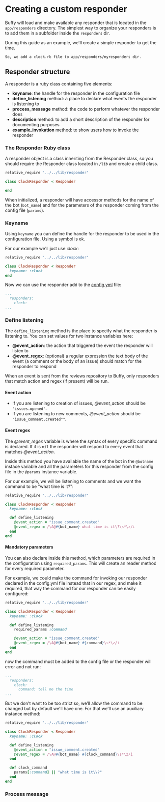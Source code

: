 Creating a custom responder
===========================

Buffy will load and make available any responder that is located in the `app/responders` directory. The simplest way to organize your responders is to add them in a subfolder inside the `responders` dir.


During this guide as an example, we'll create a simple responder to get the time.
```text
So, we add a clock.rb file to app/responders/myresponders dir.
```

## Responder structure
A responder is a ruby class containing five elements:
* **keyname**: the handle for the responder in the configuration file
* **define_listening** method: a place to declare what events the responder is listening to
* **process_message** method: the code to perform whatever the responder does
* **description** method: to add a short description of the responder for documenting purposes
* **example_invokation** method: to show users how to invoke the responder

### The Responder Ruby class
A responder object is a class inheriting from the Responder class, so you should require the Responder class located in `/lib` and create a child class.


```ruby
relative_require '../../lib/responder'

class ClockResponder < Responder

end
```

When initialized, a responder will have accessor methods for the name of the bot (`bot_name`) and for the parameters of the responder coming from the config file (`params`).

### Keyname

Using `keyname` you can define the handle for the responder to be used in the configuration file. Using a symbol is ok.

For our example we'll just use _clock_:

```ruby
relative_require '../../lib/responder'

class ClockResponder < Responder
  keyname: :clock
end
```
Now we can use the responder add to the [config.yml](./configuration) file:
```yaml
...
  responders:
    clock:
...
```

### Define listening

The `define_listening` method is the place to specify what the responder is listening to.
You can set values for two instance variables here:
* **@event_action**: the action that triggered the event the responder will listen to
* **@event_regex**: (optional) a regular expression the text body of the event (a comment or the body of an issue) should match for the responder to respond

When an event is sent from the reviews repository to Buffy, only responders that match action and regex (if present) will be run.

#### Event action
* If you are listening to creation of issues, _@event_action_ should be `"issues.opened"`.
* If you are listening to new comments, _@event_action_ should be `"issue_comment.created""`.

#### Event regex
The _@event_regex_ variable is where the syntax of every specific command is declared. If it is `nil` the responder will respond to every event that matches _@event_action_.

Inside this method you have available the name of the bot in the `@botname` instace variable and all the parameters for this responder from the config file in the `@params` instance variable.

For our example, we will be listening to comments and we want the command to be "what time is it?":
```ruby
relative_require '../../lib/responder'

class ClockResponder < Responder
  keyname: :clock

  def define_listening
    @event_action = "issue_comment.created"
    @event_regex = /\A@#{bot_name} what time is it\?\s*\z/i
  end
end
```

#### Mandatory parameters
You can also declare inside this method, which parameters are required in the configuration using `required_params`. This will create an reader method for every required parameter.

For example, we could make the command for invoking our responder declared in the config.yml file instead that in our regex, and make it required, that way the command for our responder can be easily configured:
```ruby
relative_require '../../lib/responder'

class ClockResponder < Responder
  keyname: :clock

  def define_listening
    required_params :command

    @event_action = "issue_comment.created"
    @event_regex = /\A@#{bot_name} #{command}\s*\z/i
  end
end
```
now the command must be added to the config file or the responder will error and not run:
```yaml
...
  responders:
    clock:
      command: tell me the time
...
````

But we don't want to be too strict so, we'll allow the command to be changed but by default we'll have one. For that we'll use an auxiliary instance method:

```ruby
relative_require '../../lib/responder'

class ClockResponder < Responder
  keyname: :clock

  def define_listening
    @event_action = "issue_comment.created"
    @event_regex = /\A@#{bot_name} #{clock_command}\s*\z/i
  end

  def clock_command
    params[:command] || "what time is it\\?"
  end
end
```


### Process message




